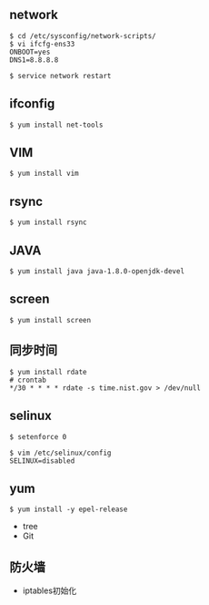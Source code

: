 ## network
```
$ cd /etc/sysconfig/network-scripts/
$ vi ifcfg-ens33
ONBOOT=yes
DNS1=8.8.8.8

$ service network restart
```

## ifconfig
```
$ yum install net-tools
```

## VIM
```
$ yum install vim
```

## rsync
```
$ yum install rsync
```

## JAVA
```
$ yum install java java-1.8.0-openjdk-devel
```

## screen
```
$ yum install screen
```

## 同步时间
```
$ yum install rdate
# crontab
*/30 * * * * rdate -s time.nist.gov > /dev/null
```
## selinux
```
$ setenforce 0  

$ vim /etc/selinux/config
SELINUX=disabled  

```

## yum
```
$ yum install -y epel-release
```


* tree
* Git

## 防火墙
* iptables初始化

